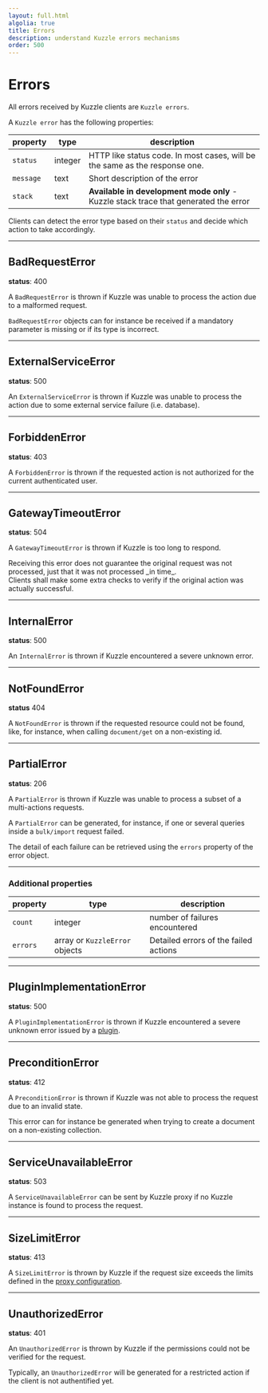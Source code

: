 ```yaml
---
layout: full.html
algolia: true
title: Errors
description: understand Kuzzle errors mechanisms
order: 500
---
```


# Errors

All errors received by Kuzzle clients are `Kuzzle errors`.

A `Kuzzle error` has the following properties:

| property | type | description |
| -------- | ---- | ----------- |
| `status` | integer | HTTP like status code. In most cases, will be the same as the response one. |
| `message` | text | Short description of the error |
| `stack` | text | **Available in development mode only** - Kuzzle stack trace that generated the error |

Clients can detect the error type based on their `status` and decide which action to take accordingly.

---

## BadRequestError

**status**: 400

A `BadRequestError` is thrown if Kuzzle was unable to process the action due to a malformed request.

`BadRequestError` objects can for instance be received if a mandatory parameter is missing or if its type is incorrect.

---

## ExternalServiceError

**status**: 500

An `ExternalServiceError` is thrown if Kuzzle was unable to process the action due to some external service failure (i.e. database).

---

## ForbiddenError

**status**: 403

A `ForbiddenError` is thrown if the requested action is not authorized for the current authenticated user.

---

## GatewayTimeoutError

**status**: 504

A `GatewayTimeoutError` is thrown if Kuzzle is too long to respond.

<aside class="warning">
Receiving this error does not guarantee the original request was not processed, just that it was not processed _in time_.<br>
Clients shall make some extra checks to verify if the original action was actually successful.
</aside>

---

## InternalError

**status**: 500

An `InternalError` is thrown if Kuzzle encountered a severe unknown error.

---

## NotFoundError

**status** 404

A `NotFoundError` is thrown if the requested resource could not be found, like, for instance, when calling `document/get` on a non-existing id.

<!---
ParseError: not documented @TODO: remove its current usage by BadRequestError
-->

---

## PartialError

**status**: 206

A `PartialError` is thrown if Kuzzle was unable to process a subset of a multi-actions requests.

A `PartialError` can be generated, for instance, if one or several queries inside a `bulk/import` request failed.

The detail of each failure can be retrieved using the `errors` property of the error object.

---

### Additional properties

| property | type | description |
| -------- | ---- | ----------- |
| `count` | integer | number of failures encountered |
| `errors` | array or `KuzzleError` objects | Detailed errors of the failed actions |

---

## PluginImplementationError

**status**: 500

A `PluginImplementationError` is thrown if Kuzzle encountered a severe unknown error issued by a [plugin](/plugins-reference).

---

## PreconditionError

**status**: 412

A `PreconditionError` is thrown if Kuzzle was not able to process the request due to an invalid state.

This error can for instance be generated when trying to create a document on a non-existing collection.

---

## ServiceUnavailableError

**status**: 503

A `ServiceUnavailableError` can be sent by Kuzzle proxy if no Kuzzle instance is found to process the request.

---

## SizeLimitError

**status**: 413

A `SizeLimitError` is thrown by Kuzzle if the request size exceeds the limits defined in the [proxy configuration](/guide/essentials/proxy-configuration).

---

## UnauthorizedError

**status**: 401

An `UnauthorizedError` is thrown by Kuzzle if the permissions could not be verified for the request.

Typically, an `UnauthorizedError` will be generated for a restricted action if the client is not authentified yet.
